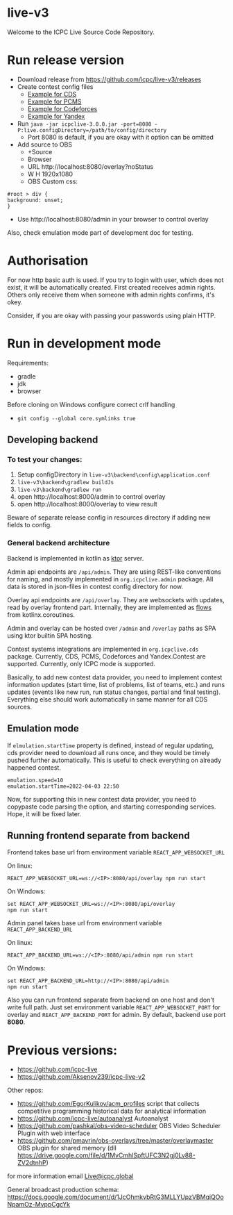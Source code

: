 # live-v3

Welcome to the ICPC Live Source Code Repository.

# Run release version

* Download release from https://github.com/icpc/live-v3/releases
* Create contest config files
  * [Example for CDS](https://github.com/icpc/live-v3/tree/main/backend/config/archive/2019)
  * [Example for PCMS](https://github.com/icpc/live-v3/tree/main/backend/config/archive/nerc-2021)
  * [Example for Codeforces](https://github.com/icpc/live-v3/tree/main/backend/config/archive/vkoshp-junior-2022)
  * [Example for Yandex](https://github.com/icpc/live-v3/tree/main/backend/config/archive/yandex-example/)
* Run `java -jar icpclive-3.0.0.jar -port=8080 -P:live.configDirectory=/path/to/config/directory`
  * Port 8080 is default, if you are okay with it option can be omitted
* Add source to OBS
  * +Source
  * Browser
  * URL http://localhost:8080/overlay?noStatus
  * W H 1920x1080
  * OBS Custom css:
```
#root > div {
background: unset;
}
```
* Use http://localhost:8080/admin in your browser to control overlay

Also, check emulation mode part of development doc for testing.

# Authorisation

For now http basic auth is used. If you try to login with 
user, which does not exist, it will be automatically created.
First created receives admin rights. Others only receive them when
someone with admin rights confirms, it's okey.

Consider, if you are okay with passing your passwords using plain HTTP. 

# Run in development mode

Requirements:
* gradle
* jdk
* browser

Before cloning on Windows configure correct crlf handling

* `git config --global core.symlinks true`

## Developing backend

### To test your changes:

1. Setup configDirectory in `live-v3\backend\config\application.conf`
2. `live-v3\backend\gradlew buildJs`
3. `live-v3\backend\gradlew run`
4. open http://localhost:8000/admin to control overlay 
5. open http://localhost:8000/overlay to view result

Beware of separate release config in resources directory if adding new fields to config.

### General backend architecture

Backend is implemented in kotlin as [ktor](https://ktor.io/docs/) server.

Admin api endpoints are `/api/admin`. They are using REST-like conventions for naming,
and mostly implemented in `org.icpclive.admin` package. All data is stored in json-files in
contest config directory for now. 

Overlay api endpoints are `/api/overlay`. They are websockets with updates, read by
overlay frontend part. Internally, they are implemented as [flows](https://kotlin.github.io/kotlinx.coroutines/kotlinx-coroutines-core/kotlinx.coroutines.flow/-flow/)
from kotlinx.coroutines.

Admin and overlay can be hosted over `/admin` and `/overlay` paths as SPA using ktor builtin 
SPA hosting.

Contest systems integrations are implemented in `org.icpclive.cds` package. Currently,
CDS, PCMS, Codeforces and Yandex.Contest are supported. Currently, only ICPC mode
is supported. 

Basically, to add new contest data provider, you need to implement contest information updates
(start time, list of problems, list of teams, etc.) and runs updates (events like new run, run status changes, partial and final testing).
Everything else should work automatically in same manner for all CDS sources.

## Emulation mode

If `elmulation.startTime` property is defined, instead of regular updating, cds provider need to download all runs once, and
they would be timely pushed further automatically. This is useful to check everything on already happened contest.

```
emulation.speed=10
emulation.startTime=2022-04-03 22:50
```

Now, for supporting this in new contest data provider, you need to copypaste code
parsing the option, and starting corresponding services. Hope, it will be fixed later.


## Running frontend separate from backend
Frontend takes base url from environment variable `REACT_APP_WEBSOCKET_URL`

On linux:
```
REACT_APP_WEBSOCKET_URL=ws://<IP>:8080/api/overlay npm run start
```

On Windows:
```
set REACT_APP_WEBSOCKET_URL=ws://<IP>:8080/api/overlay  
npm run start
```

Admin panel takes base url from environment variable `REACT_APP_BACKEND_URL`

On linux:
```
REACT_APP_BACKEND_URL=ws://<IP>:8080/api/admin npm run start
```

On Windows:
```
set REACT_APP_BACKEND_URL=http://<IP>:8080/api/admin  
npm run start
```

Also you can run frontend separate from backend on one host and don't write full path.
Just set environment variable `REACT_APP_WEBSOCKET_PORT` for overlay and `REACT_APP_BACKEND_PORT` for admin. By default, backend use port **8080**. 

# Previous versions:
* https://github.com/icpc-live
* https://github.com/Aksenov239/icpc-live-v2

Other repos:
* https://github.com/EgorKulikov/acm_profiles script that collects competitive programming historical data for analytical information
* https://github.com/icpc-live/autoanalyst Autoanalyst
* https://github.com/pashkal/obs-video-scheduler OBS Video Scheduler Plugin with web interface
* https://github.com/pmavrin/obs-overlays/tree/master/overlaymaster OBS plugin for shared memory  (dll https://drive.google.com/file/d/1MvCmhlSpftUFC3N2gj0Lv88-ZV2dtnhP)

for more information email Live@icpc.global

General broadcast production schema: https://docs.google.com/document/d/1JcOhmkvbRtG3MLLYUpzVBMqiQOoNpamOz-MvppCgcYk
